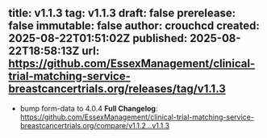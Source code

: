 title:	v1.1.3
tag:	v1.1.3
draft:	false
prerelease:	false
immutable:	false
author:	crouchcd
created:	2025-08-22T01:51:02Z
published:	2025-08-22T18:58:13Z
url:	https://github.com/EssexManagement/clinical-trial-matching-service-breastcancertrials.org/releases/tag/v1.1.3
--
- bump form-data to 4.0.4
**Full Changelog**: https://github.com/EssexManagement/clinical-trial-matching-service-breastcancertrials.org/compare/v1.1.2...v1.1.3
